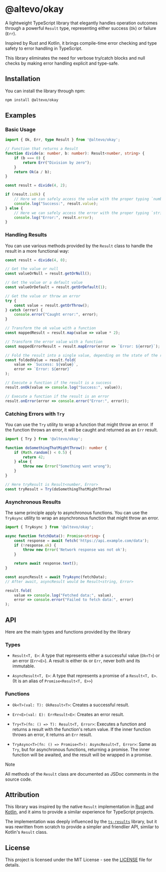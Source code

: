 # @altevo/okay

A lightweight TypeScript library that elegantly handles operation outcomes through a powerful `Result` type, representing either success (`Ok`) or failure (`Err`). 

Inspired by Rust and Kotlin, it brings compile-time error checking and type safety to error handling in TypeScript.

This library eliminates the need for verbose try/catch blocks and null checks by making error handling explicit and type-safe.

## Installation

You can install the library through npm:

```bash
npm install @altevo/okay
```

## Examples

### Basic Usage

```typescript
import { Ok, Err, type Result } from '@altevo/okay';

// Function that returns a Result
function divide(a: number, b: number): Result<number, string> {
    if (b === 0) {
        return Err("Division by zero");
    }
    return Ok(a / b);
}

const result = divide(4, 2);

if (result.isOk) {
    // Here we can safely access the value with the proper typing `number`
    console.log("Success:", result.value);
} else {
    // Here we can safely access the error with the proper typing `string`
    console.log("Error:", result.error);
}
```

### Handling Results

You can use various methods provided by the `Result` class to handle the result in a more functional way:

```typescript
const result = divide(4, 0);

// Get the value or null
const valueOrNull = result.getOrNull();

// Get the value or a default value
const valueOrDefault = result.getOrDefault(1);

// Get the value or throw an error
try {
    const value = result.getOrThrow();
} catch (error) {
    console.error("Caught error:", error);
}

// Transform the ok value with a function 
const mappedResult = result.map(value => value * 2);

// Transform the error value with a function
const mappedErrorResult = result.mapError(error => `Error: ${error}`);

// Fold the result into a single value, depending on the state of the result
const foldedValue = result.fold(
    value => `Success: ${value}`,
    error => `Error: ${error}`
);

// Execute a function if the result is a success
result.onOk(value => console.log("Success:", value));

// Execute a function if the result is an error
result.onError(error => console.error("Error:", error));
```

### Catching Errors with `Try`

You can use the `Try` utility to wrap a function that might throw an error. If the function throws an error, it will be caught and returned as an `Err` result.

```ts
import { Try } from '@altevo/okay';

function doSomethingThatMightThrow(): number {
    if (Math.random() < 0.5) {
        return 42;
    } else {
        throw new Error("Something went wrong");
    }
}

// Here tryResult is Result<number, Error>
const tryResult = Try(doSomethingThatMightThrow)
```

### Asynchronous Results

The same principle apply to asynchronous functions. You can use the `TryAsync` utility to wrap an asynchronous function that might throw an error.


```typescript
import { TryAsync } from '@altevo/okay';

async function fetchData(): Promise<string> {
    const response = await fetch('https://api.example.com/data');
    if (!response.ok) {
        throw new Error('Network response was not ok');
    }

    return await response.text();
}

const asyncResult = await TryAsync(fetchData); 
// After await, asyncResult would be Result<string, Error>

result.fold(
    value => console.log("Fetched data:", value),
    error => console.error("Failed to fetch data:", error)
);
```

## API

Here are the main types and functions provided by the library

### Types

-  `Result<T, E>`: A type that represents either a successful value (`Ok<T>`) or an error (`Err<E>`). A result is either `Ok` or `Err`, never both and its immutable.

- `AsyncResult<T, E>`: A type that represents a promise of a `Result<T, E>`. (It is an alias of `Promise<Result<T, E>>`)

### Functions

- `Ok<T>(val: T): OkResult<T>`: Creates a successful result.

- `Err<E>(val: E): ErrResult<E>`: Creates an error result.

- `Try<T>(fn: () => T): Result<T, Error>`: Executes a function and returns a result with the function's return value. If the inner function throws an error, it returns an `Err` result.

- `TryAsync<T>(fn: () => Promise<T>): AsyncResult<T, Error>`: Same as `Try`, but for asynchronous functions, returning a promise. The inner function will be awaited, and the result will be wrapped in a promise.

> [!NOTE]
All methods of the `Result` class are documented as JSDoc comments in the source code.

## Attribution

This library was inspired by the native `Result` implementation in [Rust](https://doc.rust-lang.org/std/result/enum.Result.html) and [Kotlin](https://kotlinlang.org/api/latest/jvm/stdlib/kotlin/-result/), and it aims to provide a similar experience for TypeScript projects.

The implementation was deeply influenced by the [`ts-results`](https://github.com/vultix/ts-results) library, but it was rewritten from scratch to provide a simpler and friendlier API, similar to Kotlin's `Result` class.

## License

This project is licensed under the MIT License - see the [LICENSE](LICENSE) file for details.
